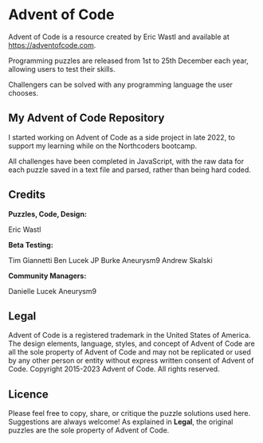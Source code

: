 # Advent of Code

Advent of Code is a resource created by Eric Wastl and available at https://adventofcode.com.

Programming puzzles are released from 1st to 25th December each year, allowing users to test their skills.

Challengers can be solved with any programming language the user chooses.

## My Advent of Code Repository

I started working on Advent of Code as a side project in late 2022, to support my learning while on the Northcoders bootcamp.

All challenges have been completed in JavaScript, with the raw data for each puzzle saved in a text file and parsed, rather than being hard coded.

## Credits

**Puzzles, Code, Design:**

Eric Wastl

**Beta Testing:**

Tim Giannetti
Ben Lucek
JP Burke
Aneurysm9
Andrew Skalski

**Community Managers:**

Danielle Lucek
Aneurysm9

## Legal

Advent of Code is a registered trademark in the United States of America. The design elements, language, styles, and concept of Advent of Code are all the sole property of Advent of Code and may not be replicated or used by any other person or entity without express written consent of Advent of Code. 
Copyright 2015-2023 Advent of Code. All rights reserved.

## Licence

Please feel free to copy, share, or critique the puzzle solutions used here. Suggestions are always welcome! As explained in **Legal**, the original puzzles are the sole property of Advent of Code.